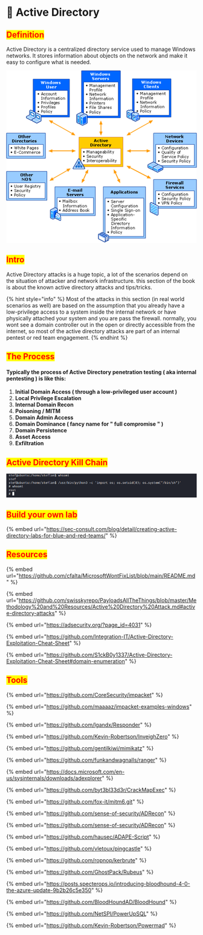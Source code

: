 # 🔴 Active Directory

## <mark style="color:red;">Definition</mark> <a href="#definition" id="definition"></a>

Active Directory is a centralized directory service used to manage Windows networks. It stores information about objects on the network and make it easy to configure what is needed.

![](<../../.gitbook/assets/image (24).png>)

## <mark style="color:red;">Intro</mark>

Active Directory attacks is a huge topic, a lot of the scenarios depend on the situation of attacker and network infrastructure. this section of the book is about the known active directory attacks and tips/tricks.

{% hint style="info" %}
Most of the attacks in this section (in real world scenarios as well) are based on the assumption that you already have a low-privilege access to a system inside the internal network or have physically attached your system and you are pass the firewall. normally, you wont see a domain controller out in the open or directly accessible from the internet, so most of the active directory attacks are part of an internal pentest or red team engagement.
{% endhint %}

## <mark style="color:red;">The Process</mark>

#### **Typically the process of Active Directory penetration testing ( aka internal pentesting ) is like this:**

1. **Initial Domain Access ( through a low-privileged user account )**
2. **Local Privilege Escalation**
3. **Internal Domain Recon**
4. **Poisoning / MITM**
5. **Domain Admin Access**
6. **Domain Dominance ( fancy name for " full compromise " )**
7. **Domain Persistence**
8. **Asset Access**
9. **Exfiltration**

## <mark style="color:red;">Active Directory Kill Chain</mark>

![](<../../.gitbook/assets/image (174).png>)

## <mark style="color:red;">Build your own  lab</mark>

{% embed url="https://sec-consult.com/blog/detail/creating-active-directory-labs-for-blue-and-red-teams/" %}

## <mark style="color:red;">Resources</mark>

{% embed url="https://github.com/cfalta/MicrosoftWontFixList/blob/main/README.md" %}

{% embed url="https://github.com/swisskyrepo/PayloadsAllTheThings/blob/master/Methodology%20and%20Resources/Active%20Directory%20Attack.md#active-directory-attacks" %}

{% embed url="https://adsecurity.org/?page_id=4031" %}

{% embed url="https://github.com/Integration-IT/Active-Directory-Exploitation-Cheat-Sheet" %}

{% embed url="https://github.com/S1ckB0y1337/Active-Directory-Exploitation-Cheat-Sheet#domain-enumeration" %}

## <mark style="color:red;">Tools</mark>

{% embed url="https://github.com/CoreSecurity/impacket" %}

{% embed url="https://github.com/maaaaz/impacket-examples-windows" %}

{% embed url="https://github.com/lgandx/Responder" %}

{% embed url="https://github.com/Kevin-Robertson/InveighZero" %}

{% embed url="https://github.com/gentilkiwi/mimikatz" %}

{% embed url="https://github.com/funkandwagnalls/ranger" %}

{% embed url="https://docs.microsoft.com/en-us/sysinternals/downloads/adexplorer" %}

{% embed url="https://github.com/byt3bl33d3r/CrackMapExec" %}

{% embed url="https://github.com/fox-it/mitm6.git" %}

{% embed url="https://github.com/sense-of-security/ADRecon" %}

{% embed url="https://github.com/sense-of-security/ADRecon" %}

{% embed url="https://github.com/hausec/ADAPE-Script" %}

{% embed url="https://github.com/vletoux/pingcastle" %}

{% embed url="https://github.com/ropnop/kerbrute" %}

{% embed url="https://github.com/GhostPack/Rubeus" %}

{% embed url="https://posts.specterops.io/introducing-bloodhound-4-0-the-azure-update-9b2b26c5e350" %}

{% embed url="https://github.com/BloodHoundAD/BloodHound" %}

{% embed url="https://github.com/NetSPI/PowerUpSQL" %}

{% embed url="https://github.com/Kevin-Robertson/Powermad" %}
